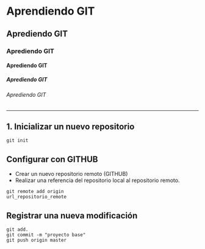 # Aprendiendo GIT

## Aprediendo GIT

### Aprediendo GIT

#### Aprediendo GIT

##### Aprediendo GIT

###### Aprediendo GIT

---

## 1. Inicializar un nuevo repositorio

```
git init
```

## Configurar con GITHUB

- Crear un nuevo repositorio remoto (GITHUB)
- Realizar una referencia del repositorio local al repositorio remoto.

```
git remote add origin
url_repositorio_remote
```

## Registrar una nueva modificación

```
git add.
git commit -m "proyecto base"
git push origin master
```
